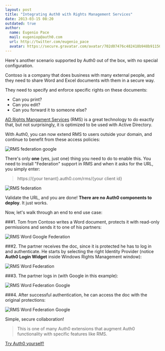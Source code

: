 ```yaml
---
layout: post
title: "Integrating Auth0 with Rights Management Services"
date: 2013-03-15 08:20
outdated: true
author:
  name: Eugenio Pace
  mail: eugeniop@auth0.com
  url: http://twitter.com/eugenio_pace
  avatar: https://secure.gravatar.com/avatar/702d07476c482418b948b911504137a5?s=60
---
```



Here's another scenario supported by Auth0 out of the box, with no special configuration.

Contoso is a company that does business with many external people, and they need to share Word and Excel documents with them in a secure way.

They need to specify and enforce specific rights on these documents:

- Can you print?
- Can you edit?
- Can you forward it to someone else?

[AD Rights Mangament Services](http://technet.microsoft.com/en-us/windowsserver/dd448611.aspx) (RMS) is a great technology to do exactly that, but not surprisingly, it is optimized to be used with Active Directory.

With Auth0, you can now extend RMS to users outside your domain, and continue to benefit from these access policies:

![RMS federation google](https://s3.amazonaws.com/blog.auth0.com/img/auth0-rms.png)

<!-- more -->

There's only __one__ (yes, just one) thing you need to do to enable this. You need to install "Federation" support in RMS and when it asks for the URL, you simply enter:

> https://{your tenant}.auth0.com/rms/{your client id}

![RMS federation](https://s3.amazonaws.com/blog.auth0.com/img/auth0-rms-install.png)

Validate the URL, and you are done! __There are no Auth0 components to deploy__. It just works.

Now, let's walk through an end to end use case:

###1. Tom from Contoso writes a Word document, protects it with read-only permissions and sends it to one of his partners:

![RMS Word Google Federation](https://s3.amazonaws.com/blog.auth0.com/img/auth0-rms-protect-doc.png)

###2. The partner receives the doc, since it is protected he has to log in and authenticate. He starts by selecting the right Identity Provider (notice __Auth0 Login Widget__ inside Windows Rights Management window):

![RMS Word Federation](https://s3.amazonaws.com/blog.auth0.com/img/auth0-rms-open-doc.png)

###3. The partner logs in (with Google in this example):

![RMS Word Federation Google](https://s3.amazonaws.com/blog.auth0.com/img/auth0-rms-open-doc-login.png)

###4. After successful authentication, he can access the doc with the original protections:

![RMS Word Federation Google](https://s3.amazonaws.com/blog.auth0.com/img/auth0-rms-open-doc-restrictions.png)

Simple, secure collaboration!

> This is one of many Auth0 extensions that augment Auth0 functionality with specific features like RMS.

[Try Auth0 yourself!](https://auth0.com)
